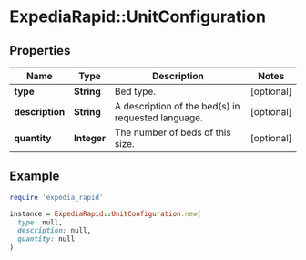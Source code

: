 # ExpediaRapid::UnitConfiguration

## Properties

| Name | Type | Description | Notes |
| ---- | ---- | ----------- | ----- |
| **type** | **String** | Bed type. | [optional] |
| **description** | **String** | A description of the bed(s) in requested language. | [optional] |
| **quantity** | **Integer** | The number of beds of this size. | [optional] |

## Example

```ruby
require 'expedia_rapid'

instance = ExpediaRapid::UnitConfiguration.new(
  type: null,
  description: null,
  quantity: null
)
```

